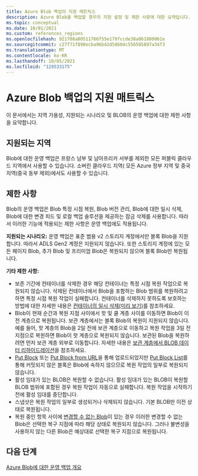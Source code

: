 ```yaml
---
title: Azure Blob 백업의 지원 매트릭스
description: Azure Blob을 백업할 경우의 지원 설정 및 제한 사항에 대한 요약입니다.
ms.topic: conceptual
ms.date: 10/01/2021
ms.custom: references_regions
ms.openlocfilehash: 921f08a80511766f55e179fccde38a061800061e
ms.sourcegitcommit: c27f71f890ecba96b42d58604c556505897a34f3
ms.translationtype: MT
ms.contentlocale: ko-KR
ms.lasthandoff: 10/05/2021
ms.locfileid: "129533175"
---
```

# <a name="support-matrix-for-azure-blobs-backup"></a>Azure Blob 백업의 지원 매트릭스

이 문서에서는 지역 가용성, 지원되는 시나리오 및 BLOB의 운영 백업에 대한 제한 사항을 요약합니다.

## <a name="supported-regions"></a>지원되는 지역

Blob에 대한 운영 백업은 프랑스 남부 및 남아프리카 서부를 제외한 모든 퍼블릭 클라우드 지역에서 사용할 수 있습니다. 소버린 클라우드 지역( 모든 Azure 정부 지역 및 중국 지역(중국 동부 제외)에서도 사용할 수 있습니다.

## <a name="limitations"></a>제한 사항

Blob의 운영 백업은 Blob 특정 시점 복원, Blob 버전 관리, Blob에 대한 일시 삭제, Blob에 대한 변경 피드 및 로컬 백업 솔루션을 제공하는 잠금 삭제를 사용합니다. 따라서 이러한 기능에 적용되는 제한 사항은 운영 백업에도 적용됩니다.

**지원되는 시나리오:** 운영 백업은 표준 범용 v2 스토리지 계정에서만 블록 Blob을 지원합니다. 따라서 ADLS Gen2 계정은 지원되지 않습니다. 또한 스토리지 계정에 있는 모든 페이지 Blob, 추가 Blob 및 프리미엄 Blob은 복원되지 않으며 블록 Blob만 복원됩니다.

**기타 제한 사항:**

- 보존 기간에 컨테이너를 삭제한 경우 해당 컨테이너는 특정 시점 복원 작업으로 복원되지 않습니다. 삭제된 컨테이너에서 Blob을 포함하는 Blob 범위를 복원하려고 하면 특정 시점 복원 작업이 실패합니다. 컨테이너를 삭제하지 못하도록 보호하는 방법에 대한 자세한 내용은 [컨테이너의 일시 삭제(미리 보기)](../storage/blobs/soft-delete-container-overview.md)를 참조하세요.
- Blob이 현재 순간과 복원 지점 사이에서 핫 및 쿨 계층 사이를 이동하면 Blob이 이전 계층으로 복원됩니다. 보관 계층에서는 블록 Blob의 복원이 지원되지 않습니다. 예를 들어, 핫 계층의 Blob을 2일 전에 보관 계층으로 이동하고 복원 작업을 3일 전 지점으로 복원하면 Blob이 핫 계층으로 복원되지 않습니다. 보관된 Blob을 복원하려면 먼저 보관 계층 외부로 이동합니다. 자세한 내용은 [보관 계층에서 BLOB 데이터 리하이드레이션](../storage/blobs/archive-rehydrate-overview.md)을 참조하세요.
- [Put Block](/rest/api/storageservices/put-block) 또는 [Put Block from URL](/rest/api/storageservices/put-block-from-url)을 통해 업로드되었지만 [Put Block List](/rest/api/storageservices/put-block-list)를 통해 커밋되지 않은 블록은 Blob에 속하지 않으므로 복원 작업의 일부로 복원되지 않습니다.
- 활성 임대가 있는 BLOB은 복원할 수 없습니다. 활성 임대가 있는 BLOB이 복원할 BLOB 범위에 포함된 경우 복원 작업이 자동으로 실패합니다. 복원 작업을 시작하기 전에 활성 임대를 중단합니다.
- 스냅샷은 복원 작업의 일부로 생성되거나 삭제되지 않습니다. 기본 BLOB만 이전 상태로 복원됩니다.
- 복원 중인 항목 사이에 [변경할 수 없는 Blob](../storage/blobs/immutable-storage-overview.md#about-immutable-storage-for-blobs)이 있는 경우 이러한 변경할 수 없는 Blob은 선택한 복구 지점에 따라 해당 상태로 복원되지 않습니다. 그러나 불변성을 사용하지 않는 다른 Blob은 예상대로 선택한 복구 지점으로 복원됩니다.

## <a name="next-steps"></a>다음 단계

[Azure Blob에 대한 운영 백업 개요](blob-backup-overview.md)